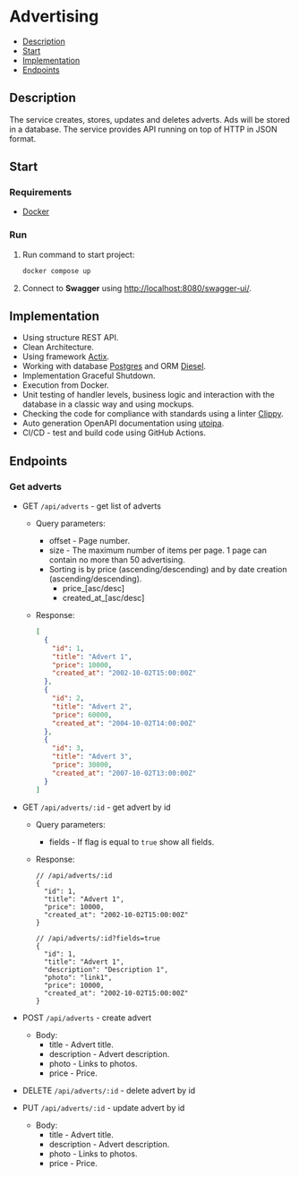 # Advertising

- [Description](#description)
- [Start](#start)
- [Implementation](#implementation)
- [Endpoints](#endpoints)

## Description

The service creates, stores, updates and deletes adverts. Ads will be stored in a
database. The service provides API running on top of HTTP in JSON format.

## Start

### Requirements

- [Docker](https://docs.docker.com/desktop/install/mac-install/)

### Run

1. Run command to start project:

   ```bash
   docker compose up
   ```

2. Connect to **Swagger** using <http://localhost:8080/swagger-ui/>.

## Implementation

- Using structure REST API.
- Clean Architecture.
- Using framework [Actix](https://actix.rs).
- Working with database [Postgres](https://www.postgresql.org) and ORM [Diesel](https://diesel.rs).
- Implementation Graceful Shutdown.
- Execution from Docker.
- Unit testing of handler levels, business logic and interaction with the database
  in a classic way and using mockups.
- Checking the code for compliance with standards using a linter [Clippy](https://github.com/rust-lang/rust-clippy).
- Auto generation OpenAPI documentation using [utoipa](https://github.com/juhaku/utoipa).
- CI/CD - test and build code using GitHub Actions.

## Endpoints

### Get adverts

- GET `/api/adverts` - get list of adverts

  - Query parameters:
    - offset - Page number.
    - size - The maximum number of items per page. 1 page can contain no more than
      50 advertising.
    - Sorting is by price (ascending/descending) and by date creation (ascending/descending).
      - price\_[asc/desc]
      - created_at\_[asc/desc]
  - Response:

    ```json
    [
      {
        "id": 1,
        "title": "Advert 1",
        "price": 10000,
        "created_at": "2002-10-02T15:00:00Z"
      },
      {
        "id": 2,
        "title": "Advert 2",
        "price": 60000,
        "created_at": "2004-10-02T14:00:00Z"
      },
      {
        "id": 3,
        "title": "Advert 3",
        "price": 30000,
        "created_at": "2007-10-02T13:00:00Z"
      }
    ]
    ```

- GET `/api/adverts/:id` - get advert by id

  - Query parameters:
    - fields - If flag is equal to `true` show all fields.
  - Response:

    ```jsonc
    // /api/adverts/:id
    {
      "id": 1,
      "title": "Advert 1",
      "price": 10000,
      "created_at": "2002-10-02T15:00:00Z"
    }
    ```

    ```jsonc
    // /api/adverts/:id?fields=true
    {
      "id": 1,
      "title": "Advert 1",
      "description": "Description 1",
      "photo": "link1",
      "price": 10000,
      "created_at": "2002-10-02T15:00:00Z"
    }
    ```

- POST `/api/adverts` - create advert

  - Body:
    - title - Advert title.
    - description - Advert description.
    - photo - Links to photos.
    - price - Price.

- DELETE `/api/adverts/:id` - delete advert by id
- PUT `/api/adverts/:id` - update advert by id
  - Body:
    - title - Advert title.
    - description - Advert description.
    - photo - Links to photos.
    - price - Price.
